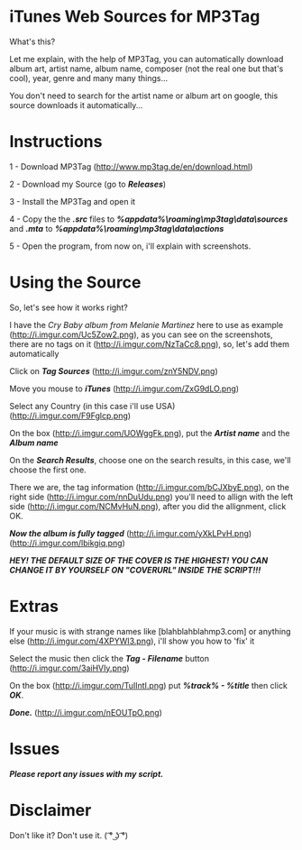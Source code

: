 # iTunes Web Sources for MP3Tag
What's this?

Let me explain, with the help of MP3Tag, you can automatically download album art, artist name, album name, composer (not the real one but that's cool), year, genre and many many things...

You don't need to search for the artist name or album art on google, this source downloads it automatically...

# Instructions

1 - Download MP3Tag (http://www.mp3tag.de/en/download.html)

2 - Download my Source (go to ***Releases***)

3 - Install the MP3Tag and open it

4 - Copy the the ***.src*** files to ***%appdata%\roaming\mp3tag\data\sources*** and ***.mta*** to ***%appdata%\roaming\mp3tag\data\actions***

5 - Open the program, from now on, i'll explain with screenshots.

# Using the Source

So, let's see how it works right?

I have the _Cry Baby album from Melanie Martinez_ here to use as example (http://i.imgur.com/Uc5Zow2.png), as you can see on the screenshots, there are no tags on it (http://i.imgur.com/NzTaCc8.png), so, let's add them automatically

Click on ***Tag Sources*** (http://i.imgur.com/znY5NDV.png)

Move you mouse to ***iTunes*** (http://i.imgur.com/ZxG9dLO.png)

Select any Country (in this case i'll use USA) (http://i.imgur.com/F9Fglcp.png)

On the box (http://i.imgur.com/UOWggFk.png), put the ***Artist name*** and the ***Album name***

On the ***Search Results***, choose one on the search results, in this case, we'll choose the first one.

There we are, the tag information (http://i.imgur.com/bCJXbyE.png), on the right side (http://i.imgur.com/nnDuUdu.png) you'll need to allign with the left side (http://i.imgur.com/NCMvHuN.png), after you did the allignment, click OK.

***Now the album is fully tagged*** (http://i.imgur.com/yXkLPvH.png) (http://i.imgur.com/lbikgiq.png)

***HEY! THE DEFAULT SIZE OF THE COVER IS THE HIGHEST! YOU CAN CHANGE IT BY YOURSELF ON "COVERURL" INSIDE THE SCRIPT!!!***

# Extras

If your music is with strange names like [blahblahblahmp3.com] or anything else (http://i.imgur.com/4XPYWI3.png), i'll show you how to 'fix' it

Select the music then click the ***Tag - Filename*** button (http://i.imgur.com/3aiHVIy.png)

On the box (http://i.imgur.com/TuIIntI.png) put ***%track% - %title*** then click ***OK***.

***Done.*** (http://i.imgur.com/nEOUTpO.png)

# Issues

***Please report any issues with my script.***

# Disclaimer 

Don't like it? Don't use it. ( ͡° ͜ʖ ͡°)




